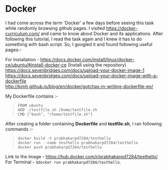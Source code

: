 # Docker
I had come across the term 'Docker' a few days before seeing this task while randomly browsing github pages. I visited https://docker-curriculum.com/ and came to know about Docker and its applications. After following this tutorial, I read the task again and I knew it has to do something with bash script. So, I googled it and found following useful pages:-

For Installation - https://docs.docker.com/install/linux/docker-ce/ubuntu/#install-docker-ce (Install using the repository)<br>
https://docs.sevenbridges.com/docs/upload-your-docker-image-1<br>
https://docs.sevenbridges.com/docs/upload-your-docker-image-with-a-dockerfile<br>
http://kimh.github.io/blog/en/docker/gotchas-in-writing-dockerfile-en/

My Dockerfile contains :-

>`FROM ubuntu`<br>
`ADD ./testfile.sh /home/testfile.sh`<br>
`CMD ["bash", "/home/testfile.sh"]`<br>

After creating a folder containing **Dockerfile** and **testfile.sh**, I ran following commands :-<br>
>`docker build -t prabhakarpd7284/testhello`<br>
`docker run --name testhello prabhakarpd7284/testhello`<br>
`docker push prabhakarpd7284/testhello`<br>

Link to the image - https://hub.docker.com/r/prabhakarpd7284/testhello/<br> 
For Terminal -  `$docker run prabhakarpd7284/testhello`.